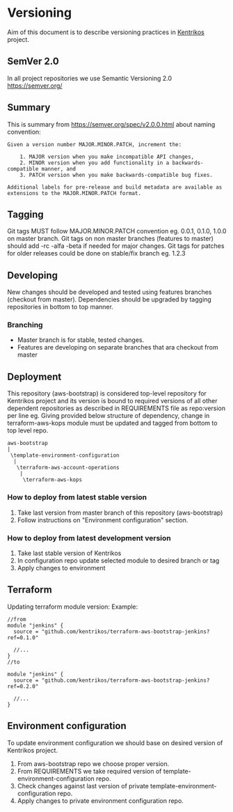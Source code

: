 # Versioning

Aim of this document is to describe versioning practices in [Kentrikos](https://github.com/kentrikos) project.

## SemVer 2.0

In all project repositories we use Semantic Versioning 2.0 <https://semver.org/> 

## Summary 

This is summary from <https://semver.org/spec/v2.0.0.html> about naming convention:

```
Given a version number MAJOR.MINOR.PATCH, increment the:

    1. MAJOR version when you make incompatible API changes,
    2. MINOR version when you add functionality in a backwards-compatible manner, and
    3. PATCH version when you make backwards-compatible bug fixes.

Additional labels for pre-release and build metadata are available as extensions to the MAJOR.MINOR.PATCH format.

```

## Tagging

Git tags MUST follow MAJOR.MINOR.PATCH convention eg. 0.0.1, 0.1.0, 1.0.0  on master branch.
Git tags on non master branches (features to master) should add -rc -alfa -beta if needed for major changes.
Git tags for patches for older releases could be done on stable/fix branch eg. 1.2.3

## Developing 

New changes should be developed and tested using features branches (checkout from master). Dependencies should be upgraded by tagging repositories in bottom to top manner.

### Branching

* Master branch is for stable, tested changes.
* Features are developing on separate branches that ara checkout from master

## Deployment

This repository (aws-bootstrap) is considered top-level repository for Kentrikos project and its version is bound to required versions of all other dependent repositories as described in REQUIREMENTS file as repo:version per line
eg.
Giving provided below  structure of dependency, change in terraform-aws-kops module must be updated and tagged from bottom to top level repo. 
```
aws-bootstrap
|
 \template-environment-configuration
  |
   \terraform-aws-account-operations
    |
     \terraform-aws-kops
```

### How to deploy from latest stable version

1. Take last version from master branch of this repository (aws-bootstrap) 
1. Follow instructions on "Environment configuration" section. 

### How to deploy from latest development version

1. Take last stable version of Kentrikos
1. In configuration repo update selected module to desired branch or tag
1. Apply changes to environment

## Terraform 

Updating terraform module version:
Example:

```hcl-terraform
//from
module "jenkins" {
  source = "github.com/kentrikos/terraform-aws-bootstrap-jenkins?ref=0.1.0"

  //...
}
//to

module "jenkins" {
  source = "github.com/kentrikos/terraform-aws-bootstrap-jenkins?ref=0.2.0"

  //...
}
```

## Environment configuration

To update environment configuration we should base on desired version of Kentrikos project.

1. From aws-bootstrap repo we choose proper version.
1. From REQUIREMENTS we take required version of template-environment-configuration repo.
1. Check changes against last version of private template-environment-configuration repo.
1. Apply changes to private environment configuration repo.